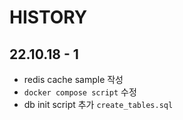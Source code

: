 # HISTORY

## 22.10.18 - 1

- redis cache sample 작성
- `docker compose script` 수정
- db init script 추가 `create_tables.sql`
